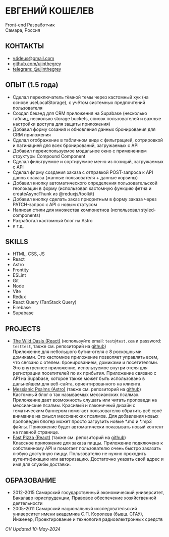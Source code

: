 # ЕВГЕНИЙ КОШЕЛЕВ
Front-end Разработчик\
Самара, Россия

## КОНТАКТЫ
- v4deus@gmail.com
- [github.com/ujinthegrey](https://github.com/ujinthegrey)
- [telegram: @ujinthegrey](https://t.me/ujinthegrey)

## ОПЫТ (1.5 года)
- Сделал переключатель тёмной темы через кастомный хук (на основе useLocalStorage), с учётом системных предпочтений пользователя
- Создал бэкэнд для CRM приложения на Supabase (несколько таблиц, несколько storage buckets, список пользователей и важные настройки доступа для защиты приложения)
- Добавил форму созания и обновления данных бронирования для CRM приложения
- Сделал отображение в табличном виде с фильтрацией, сотрировкой и пагинацией для всех бронирований, загружаемых с API
- Добавил переиспользуемое модальное окно с применением структуры Compound Component
- Сделал фильтруемое и сортируемое меню из позиций, загружаемых с API
- Сделал флрму создания заказа с отправкой POST-запроса к API данных заказа (жанные пользователя + данные корзины)
- Добавил кнопку автоматического определения пользовательской геолокации в форму (использовал кастомную функцию фетча и createAsyncThunk из @reduxjs/toolkit)
- Добавил кнопку сделать заказ приоритным в форму заказа через PATCH-запрос к API с новым статусом
- Написал стили для множества компонетнов (использовал styled-components)
- Разработал кастомный блог на Astro
- и т.д.

## SKILLS
- HTML, CSS, JS
- React
- Astro
- Frontity
- ESLint
- Git
- Node
- Vite
- Redux
- React Query (TanStack Query)
- Firebase
- Supabase

## PROJECTS
- [The Wild Oasis (React)](https://koshelev-wild-oasis.netlify.app) (используйте email: `test@test.com` и password: `testtest`, также см. репозиторий на [github](https://github.com/ujinthegrey/the-wild-oasis))\
Приложение для небольшого бутик-отеля с 8 роскошными домиками. Это кастомное приложение позволяет управлять всем, что связано с отелем: бронированием, домиками и посетителями. Это внутреннее приложение, используемое внутри отеля для регистрации посетителей по их прибытия. Приложение связано с API на Supabase, которое также может быть использовано в дальнейшем для веб-сайта, ориентированного на клиента.
- [Messianic Psalms (Astro)](https://messianic-psalms.netlify.app) (также см. репозиторий на [github](https://github.com/ujinthegrey/messianic-psalms-astro))\
Кастомный блог о так называемых мессианских псалмах. Приложение дает возможность слушать или читать проповеди на мессианские псалмы. Красивый и лаконичный дизайн с тематическим баннером помогает пользователю обратить всё своё внимание на смысл мессианских псалмов. Для добавления новых проповедей блогер может просто загрузить новые  *.md и *.mp3 файлы. Приложение будет автоматически показывать новый контент на главной странице.
- [Fast Pizza (React)](https://koshelev-react-pizza.netlify.app) (также см. репозиторий на [github](https://github.com/ujinthegrey/fast-react-pizza))\
Классное приложение для заказа пиццы. Приложение подключено к собственному API и помогает пользователю очень быстро заказать любую доступную пиццу. Пользователю не нужно проходить аутентификацию или авторизацию. Достаточно указать свой адрес и имя для службы доставки.

## ОБРАЗОВАНИЕ
- 2012-2015 Самарский государственный экономический университет, Бакалавр юриспруденции, Правовое обеспечение хозяйственной деятельности
- 2005-2011 Самарский национальный исследовательский университет имени академика С.П. Королева (бывш. СГАУ), Инженер, Проектирование и технология радиоэлектронных средств

*CV Updated 10-May-2024*

